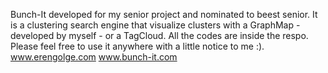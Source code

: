 Bunch-It developed for my senior project and nominated to beest senior. It is a clustering search engine that visualize clusters with a GraphMap - developed by myself - or a TagCloud. All the codes are inside the respo. Please feel free to use it anywhere with a little notice to me :).  www.erengolge.com www.bunch-it.com
